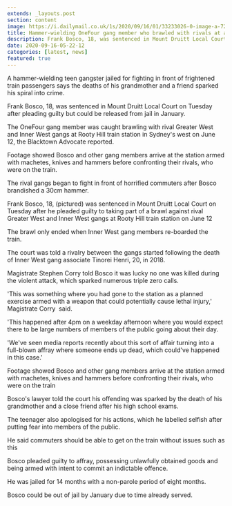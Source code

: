 ```yaml
---
extends: _layouts.post
section: content
image: https://i.dailymail.co.uk/1s/2020/09/16/01/33233026-0-image-a-72_1600217434081.jpg 
title: Hammer-wielding OneFour gang member who brawled with rivals at a western Sydney train station jailed 
description: Frank Bosco, 18, was sentenced in Mount Druitt Local Court on Tuesday after he pleaded guilty to taking part of a brawl against rival Greater West and Inner West gangs at a train station on June 12. 
date: 2020-09-16-05-22-12 
categories: [latest, news] 
featured: true 
--- 
```

A hammer-wielding teen gangster jailed for fighting in front of frightened train passengers says the deaths of his grandmother and a friend sparked his spiral into crime.  

Frank Bosco, 18, was sentenced in Mount Druitt Local Court on Tuesday after pleading guilty but could be released from jail in January.

The OneFour gang member was caught brawling with rival Greater West and Inner West gangs at Rooty Hill train station in Sydney's west on June 12, the Blacktown Advocate reported.

Footage showed Bosco and other gang members arrive at the station armed with machetes, knives and hammers before confronting their rivals, who were on the train. 

The rival gangs began to fight in front of horrified commuters after Bosco brandished a 30cm hammer.

Frank Bosco, 18, (pictured) was sentenced in Mount Druitt Local Court on Tuesday after he pleaded guilty to taking part of a brawl against rival Greater West and Inner West gangs at Rooty Hill train station on June 12

The brawl only ended when Inner West gang members re-boarded the train. 

The court was told a rivalry between the gangs started following the death of Inner West gang associate Tinorei Henri, 20, in 2018.

Magistrate Stephen Corry told Bosco it was lucky no one was killed during the violent attack, which sparked numerous triple zero calls. 

'This was something where you had gone to the station as a planned exercise armed with a weapon that could potentially cause lethal injury,' Magistrate Corry  said.

'This happened after 4pm on a weekday afternoon where you would expect there to be large numbers of members of the public going about their day.

'We've seen media reports recently about this sort of affair turning into a full-blown affray where someone ends up dead, which could've happened in this case.' 

Footage showed Bosco and other gang members arrive at the station armed with machetes, knives and hammers before confronting their rivals, who were on the train

Bosco's lawyer told the court his offending was sparked by the death of his grandmother and a close friend after his high school exams.

The teenager also apologised for his actions, which he labelled selfish after putting fear into members of the public.

He said commuters should be able to get on the train without issues such as this 

Bosco pleaded guilty to affray, possessing unlawfully obtained goods and being armed with intent to commit an indictable offence.

He was jailed for 14 months with a non-parole period of eight months.

Bosco could be out of jail by January due to time already served. 

